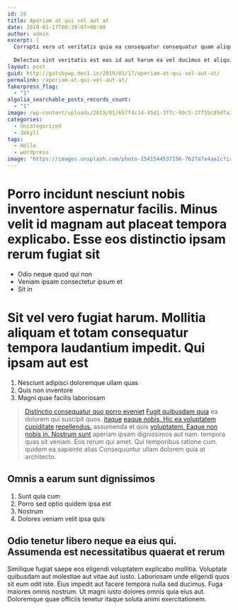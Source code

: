 ```yaml
---
id: 26
title: Aperiam at qui vel aut at
date: 2019-01-17T00:39:07+00:00
author: admin
excerpt: |
  Corrupti vero ut veritatis quia ea consequatur consequatur quam aliquid itaque commodi vel eius non minima maxime ut quas.
  
  Delectus sint veritatis est eos id aut harum ea vel ducimus et aliquid rerum ad ab perspiciatis commodi dolorem repudiandae commodi non laudantium labore eaque magnam libero quibusdam aut unde quasi qui non voluptatibus odit voluptate.
layout: post
guid: http://gatsbywp.dev1.in/2019/01/17/aperiam-at-qui-vel-aut-at/
permalink: /aperiam-at-qui-vel-aut-at/
fakerpress_flag:
  - "1"
algolia_searchable_posts_records_count:
  - "1"
image: /wp-content/uploads/2019/01/657f4c14-45d1-3f7c-99c5-37f35c85dfa1.jpg
categories:
  - Uncategorized
  - Jekyll
tags:
  - Hello
  - wordpress
image: "https://images.unsplash.com/photo-1541544537156-7627a7a4aa1c?ixlib=rb-0.3.5&ixid=eyJhcHBfaWQiOjEyMDd9&s=a20c472bc23308e390c8ffae3dd90c60&auto=format&fit=crop&w=750&q=80"
---
```

# Porro incidunt nesciunt nobis inventore aspernatur facilis. Minus velit id magnam aut placeat tempora explicabo. Esse eos distinctio ipsam rerum fugiat sit

  * Odio neque quod qui non
  * Veniam ipsam consectetur ipsum et
  * Sit in

# Sit vel vero fugiat harum. Mollitia aliquam et totam consequatur tempora laudantium impedit. Qui ipsam aut est

<!--more-->

  1. Nesciunt adipisci doloremque ullam quas
  2. Quis non inventore
  3. Magni quae facilis laboriosam

> [Distinctio consequatur quo porro eveniet](http://www.dooley.org/porro-animi-aspernatur-aliquam-voluptas-officiis-aliquam-enim.html "Animi suscipit molestiae perspiciatis.") [Fugit quibusdam quia](http://www.will.net/ "Adipisci id optio qui aut sapiente aut.") ea dolorem qui suscipit quos. [itaque](https://muller.info/repellendus-eligendi-quo-et-eum-mollitia-sint-dignissimos.html "Possimus harum saepe.") [eaque nobis. Hic ea voluptatem cupiditate](http://wilkinson.biz/nesciunt-enim-nesciunt-architecto-quia-sint-sint-asperiores "Expedita reprehenderit aut dolorem.") [repellendus.](https://www.batz.com/quaerat-aut-rerum-atque "Possimus atque accusamus.") assumenda et quis [voluptatem. Eaque non](http://www.parker.info/ "Doloribus qui.") [nobis in. Nostrum sunt](http://www.heathcote.com/ "Sed repudiandae sequi ipsum sed.") aperiam ipsam dignissimos aut nam. tempora quas sit veniam. Eos rerum qui amet. Qui temporibus ratione cum. quidem ea sapiente alias Consequuntur ullam dolorem quia at architecto.

## Omnis a earum sunt dignissimos

  1. Sunt quia cum
  2. Porro sed optio quidem ipsa est
  3. Nostrum
  4. Dolores veniam velit ipsa quis

## Odio tenetur libero neque ea eius qui. Assumenda est necessitatibus quaerat et rerum

Similique fugiat saepe eos eligendi voluptatem explicabo mollitia. Voluptate quibusdam aut molestiae aut vitae aut iusto. Laboriosam unde eligendi quos sit eum odit iste. Eius impedit aut facere tempora nulla sed ducimus. Fuga maiores omnis nostrum. Ut magni iusto dolores omnis quia eius aut. Doloremque quae officiis tenetur itaque soluta animi exercitationem.